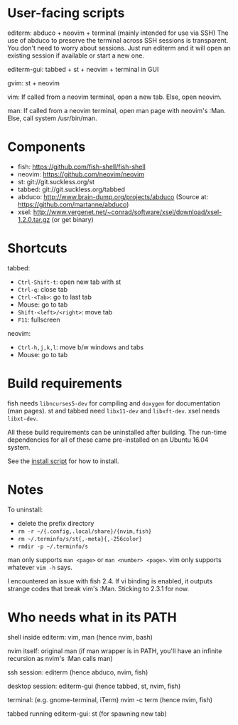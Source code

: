 # User-facing scripts

editerm: abduco + neovim + terminal (mainly intended for use via SSH)
  The use of abduco to preserve the terminal across SSH sessions is
  transparent. You don't need to worry about sessions. Just run editerm and it
  will open an existing session if available or start a new one.

editerm-gui: tabbed + st + neovim + terminal in GUI

gvim: st + neovim

vim: If called from a neovim terminal, open a new tab. Else, open neovim.

man: If called from a neovim terminal, open man page with neovim's :Man. Else, call system /usr/bin/man.

# Components

- fish: https://github.com/fish-shell/fish-shell
- neovim: https://github.com/neovim/neovim
- st: git://git.suckless.org/st
- tabbed: git://git.suckless.org/tabbed
- abduco: http://www.brain-dump.org/projects/abduco (Source at: https://github.com/martanne/abduco)
- xsel: http://www.vergenet.net/~conrad/software/xsel/download/xsel-1.2.0.tar.gz (or get binary)

# Shortcuts

tabbed:
- `Ctrl-Shift-t`: open new tab with st
- `Ctrl-q`: close tab
- `Ctrl-<Tab>`: go to last tab
- Mouse: go to tab
- `Shift-<left>/<right>`: move tab
- `F11`: fullscreen

neovim:
- `Ctrl-h,j,k,l`: move b/w windows and tabs
- Mouse: go to tab

# Build requirements

fish needs `libncurses5-dev` for compiling and `doxygen` for documentation (man pages).
st and tabbed need `libx11-dev` and `libxft-dev`.
xsel needs `libxt-dev`.

All these build requirements can be uninstalled after building. The run-time dependencies for all of
these came pre-installed on an Ubuntu 16.04 system.

See the [install script](install) for how to install.

# Notes

To uninstall:
- delete the prefix directory
- `rm -r ~/{.config,.local/share}/{nvim,fish}`
- `rm ~/.terminfo/s/st{,-meta}{,-256color}`
- `rmdir -p ~/.terminfo/s`

man only supports `man <page>` or `man <number> <page>`. vim only supports whatever `vim -h` says.

I encountered an issue with fish 2.4. If vi binding is enabled, it outputs strange codes
that break vim's :Man. Sticking to 2.3.1 for now.

# Who needs what in its PATH

shell inside editerm:
    vim, man (hence nvim, bash)

nvim itself:
    original man (if man wrapper is in PATH, you'll have an infinite recursion
    as nvim's :Man calls man)

ssh session:
    editerm (hence abduco, nvim, fish)

desktop session:
    editerm-gui (hence tabbed, st, nvim, fish)

terminal: (e.g. gnome-terminal, iTerm)
    nvim -c term (hence nvim, fish)

tabbed running editerm-gui:
    st (for spawning new tab)
